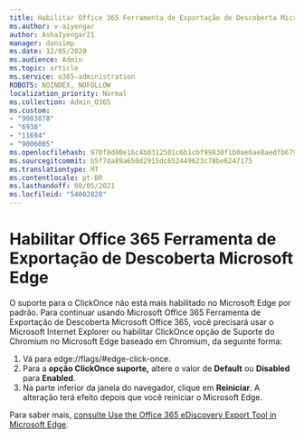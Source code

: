 ```yaml
---
title: Habilitar Office 365 Ferramenta de Exportação de Descoberta Microsoft Edge
ms.author: v-aiyengar
author: AshaIyengar21
manager: dansimp
ms.date: 12/05/2020
ms.audience: Admin
ms.topic: article
ms.service: o365-administration
ROBOTS: NOINDEX, NOFOLLOW
localization_priority: Normal
ms.collection: Admin_O365
ms.custom:
- "9003878"
- "6930"
- "11694"
- "9006005"
ms.openlocfilehash: 970f8d80e16c4b0312501c6b1cbf99830f1b0ae6ae8aedfb679ca2cbd9709112
ms.sourcegitcommit: b5f7da89a650d2915dc652449623c78be6247175
ms.translationtype: MT
ms.contentlocale: pt-BR
ms.lasthandoff: 08/05/2021
ms.locfileid: "54002828"
---
```

# <a name="enable-office-365-ediscovery-export-tool-in-microsoft-edge"></a>Habilitar Office 365 Ferramenta de Exportação de Descoberta Microsoft Edge

O suporte para o ClickOnce não está mais habilitado no Microsoft Edge por padrão. Para continuar usando Microsoft Office 365 Ferramenta de Exportação de Descoberta Microsoft Office 365, você precisará usar o Microsoft Internet Explorer ou habilitar ClickOnce opção de Suporte do Chromium no Microsoft Edge baseado em Chromium, da seguinte forma:

1. Vá para edge://flags/#edge-click-once.
1. Para a **opção ClickOnce suporte,** altere o valor de **Default** ou **Disabled** para **Enabled**.
1. Na parte inferior da janela do navegador, clique em **Reiniciar**. A alteração terá efeito depois que você reiniciar o Microsoft Edge.

Para saber mais, [consulte Use the Office 365 eDiscovery Export Tool in Microsoft Edge](https://go.microsoft.com/fwlink/?linkid=2111611).
